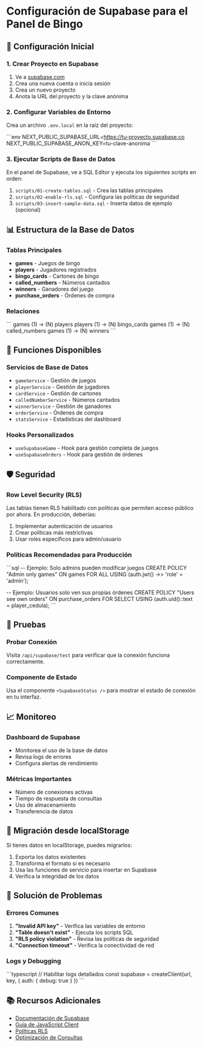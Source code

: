 # Configuración de Supabase para el Panel de Bingo

## 🚀 Configuración Inicial

### 1. Crear Proyecto en Supabase

1. Ve a [supabase.com](https://supabase.com)
2. Crea una nueva cuenta o inicia sesión
3. Crea un nuevo proyecto
4. Anota la URL del proyecto y la clave anónima

### 2. Configurar Variables de Entorno

Crea un archivo `.env.local` en la raíz del proyecto:

\`\`\`env
NEXT_PUBLIC_SUPABASE_URL=https://tu-proyecto.supabase.co
NEXT_PUBLIC_SUPABASE_ANON_KEY=tu-clave-anonima
\`\`\`

### 3. Ejecutar Scripts de Base de Datos

En el panel de Supabase, ve a SQL Editor y ejecuta los siguientes scripts en orden:

1. `scripts/01-create-tables.sql` - Crea las tablas principales
2. `scripts/02-enable-rls.sql` - Configura las políticas de seguridad
3. `scripts/03-insert-sample-data.sql` - Inserta datos de ejemplo (opcional)

## 📊 Estructura de la Base de Datos

### Tablas Principales

- **games** - Juegos de bingo
- **players** - Jugadores registrados
- **bingo_cards** - Cartones de bingo
- **called_numbers** - Números cantados
- **winners** - Ganadores del juego
- **purchase_orders** - Órdenes de compra

### Relaciones

\`\`\`
games (1) -> (N) players
players (1) -> (N) bingo_cards
games (1) -> (N) called_numbers
games (1) -> (N) winners
\`\`\`

## 🔧 Funciones Disponibles

### Servicios de Base de Datos

- `gameService` - Gestión de juegos
- `playerService` - Gestión de jugadores
- `cardService` - Gestión de cartones
- `calledNumberService` - Números cantados
- `winnerService` - Gestión de ganadores
- `orderService` - Órdenes de compra
- `statsService` - Estadísticas del dashboard

### Hooks Personalizados

- `useSupabaseGame` - Hook para gestión completa de juegos
- `useSupabaseOrders` - Hook para gestión de órdenes

## 🛡️ Seguridad

### Row Level Security (RLS)

Las tablas tienen RLS habilitado con políticas que permiten acceso público por ahora. En producción, deberías:

1. Implementar autenticación de usuarios
2. Crear políticas más restrictivas
3. Usar roles específicos para admin/usuario

### Políticas Recomendadas para Producción

\`\`\`sql
-- Ejemplo: Solo admins pueden modificar juegos
CREATE POLICY "Admin only games" ON games 
FOR ALL USING (auth.jwt() ->> 'role' = 'admin');

-- Ejemplo: Usuarios solo ven sus propias órdenes
CREATE POLICY "Users see own orders" ON purchase_orders 
FOR SELECT USING (auth.uid()::text = player_cedula);
\`\`\`

## 🧪 Pruebas

### Probar Conexión

Visita `/api/supabase/test` para verificar que la conexión funciona correctamente.

### Componente de Estado

Usa el componente `<SupabaseStatus />` para mostrar el estado de conexión en tu interfaz.

## 📈 Monitoreo

### Dashboard de Supabase

- Monitorea el uso de la base de datos
- Revisa logs de errores
- Configura alertas de rendimiento

### Métricas Importantes

- Número de conexiones activas
- Tiempo de respuesta de consultas
- Uso de almacenamiento
- Transferencia de datos

## 🔄 Migración desde localStorage

Si tienes datos en localStorage, puedes migrarlos:

1. Exporta los datos existentes
2. Transforma el formato si es necesario
3. Usa las funciones de servicio para insertar en Supabase
4. Verifica la integridad de los datos

## 🚨 Solución de Problemas

### Errores Comunes

1. **"Invalid API key"** - Verifica las variables de entorno
2. **"Table doesn't exist"** - Ejecuta los scripts SQL
3. **"RLS policy violation"** - Revisa las políticas de seguridad
4. **"Connection timeout"** - Verifica la conectividad de red

### Logs y Debugging

\`\`\`typescript
// Habilitar logs detallados
const supabase = createClient(url, key, {
  auth: {
    debug: true
  }
})
\`\`\`

## 📚 Recursos Adicionales

- [Documentación de Supabase](https://supabase.com/docs)
- [Guía de JavaScript Client](https://supabase.com/docs/reference/javascript)
- [Políticas RLS](https://supabase.com/docs/guides/auth/row-level-security)
- [Optimización de Consultas](https://supabase.com/docs/guides/database/query-optimization)
